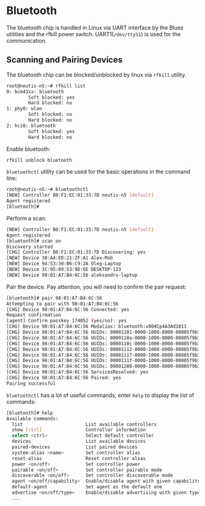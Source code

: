 # Bluetooth

The bluetooth chip is handled in Linux via UART interface by the Bluez utilities and the rfkill power switch. UART1(`/dev/ttyS1`) is used for the communication.

## Scanning and Pairing Devices

The bluetooth chip can be blocked/unblocked by linux via `rfkill` utility.

```bash
root@neutis-n5:~# rfkill list
0: bcm43xx: bluetooth
        Soft blocked: yes
        Hard blocked: no
1: phy0: wlan
        Soft blocked: no
        Hard blocked: no
2: hci0: bluetooth
        Soft blocked: yes
        Hard blocked: no
```

Enable bluetooth:

```bash
rfkill unblock bluetooth
```

`bluetoothctl` utility can be used for the basic operations in the command line:

```bash
root@neutis-n5:~# bluetoothctl
[NEW] Controller B0:F1:EC:01:33:7D neutis-n5 [default]
Agent registered
[bluetooth]#
```

Perform a scan:

```bash
[NEW] Controller B0:F1:EC:01:33:7D neutis-n5 [default]
Agent registered
[bluetooth]# scan on
Discovery started
[CHG] Controller B0:F1:EC:01:33:7D Discovering: yes
[NEW] Device 38:A4:ED:21:2F:A1 Alex-Mob
[NEW] Device 94:53:30:B6:C9:2A Oleg-Laptop
[NEW] Device 3C:95:09:53:9D:6E DESKTOP-123
[NEW] Device 98:01:A7:B4:6C:56 aleksandrs-laptop
```

Pair the device. Pay attention, you will need to confirm the pair request:

```bash
[bluetooth]# pair 98:01:A7:B4:6C:56
Attempting to pair with 98:01:A7:B4:6C:56
[CHG] Device 98:01:A7:B4:6C:56 Connected: yes
Request confirmation
[agent] Confirm passkey 174052 (yes/no): yes
[CHG] Device 98:01:A7:B4:6C:56 Modalias: bluetooth:v004Cp4A3Ad1011
[CHG] Device 98:01:A7:B4:6C:56 UUIDs: 00001101-0000-1000-8000-00805f9b34fb
[CHG] Device 98:01:A7:B4:6C:56 UUIDs: 0000110a-0000-1000-8000-00805f9b34fb
[CHG] Device 98:01:A7:B4:6C:56 UUIDs: 0000110c-0000-1000-8000-00805f9b34fb
[CHG] Device 98:01:A7:B4:6C:56 UUIDs: 00001112-0000-1000-8000-00805f9b34fb
[CHG] Device 98:01:A7:B4:6C:56 UUIDs: 00001117-0000-1000-8000-00805f9b34fb
[CHG] Device 98:01:A7:B4:6C:56 UUIDs: 0000111f-0000-1000-8000-00805f9b34fb
[CHG] Device 98:01:A7:B4:6C:56 UUIDs: 00001200-0000-1000-8000-00805f9b34fb
[CHG] Device 98:01:A7:B4:6C:56 ServicesResolved: yes
[CHG] Device 98:01:A7:B4:6C:56 Paired: yes
Pairing successful
```

`bluetoothctl` has a lot of useful commands, enter `help` to display the list of commands:
```bash
[bluetooth]# help
Available commands:
  list                       List available controllers
  show [ctrl]                Controller information
  select <ctrl>              Select default controller
  devices                    List available devices
  paired-devices             List paired devices
  system-alias <name>        Set controller alias
  reset-alias                Reset controller alias
  power <on/off>             Set controller power
  pairable <on/off>          Set controller pairable mode
  discoverable <on/off>      Set controller discoverable mode
  agent <on/off/capability>  Enable/disable agent with given capability
  default-agent              Set agent as the default one
  advertise <on/off/type>    Enable/disable advertising with given type
  ...
```